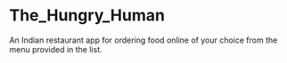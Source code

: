 # The_Hungry_Human
An Indian restaurant app for ordering food online of your choice from the menu provided in the list.


